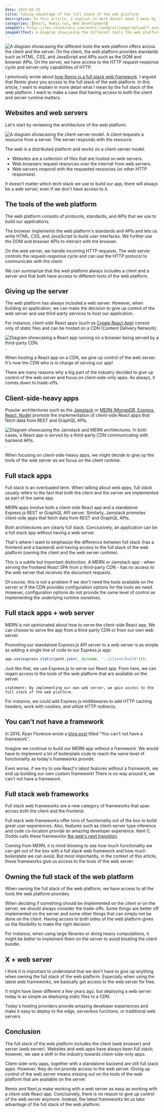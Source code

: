 ```yaml
---
date: 2023-03-25
title: Taking advantage of the full stack of the web platform
description: In this article, I explain in more detail what I mean by the full stack of the web platform. I make a case that having access to both the client and server runtime matters.
categories: [React, Remix.run, Web Development]
imageUrl: https://res.cloudinary.com/andre-landgraf/image/upload/f_auto,q_auto/v1679795914/andrelandgraf.dev/full-stack-of-web-platform_ykh5pg.png
imageAltText: A diagram showcasing the different tools the web platform offers across the client and the server. On the client, the web platform provides standards such as HTML, CSS, and JavaScript and APIs such as the DOM and browser APIs. On the server, we have access to the HTTP request-response cycle and server-only capabilities of HTTP.
---
```


![A diagram showcasing the different tools the web platform offers across the client and the server. On the client, the web platform provides standards such as HTML, CSS, and JavaScript and APIs such as the DOM and browser APIs. On the server, we have access to the HTTP request-response cycle and server-only capabilities of HTTP.](https://res.cloudinary.com/andre-landgraf/image/upload/v1679795914/andrelandgraf.dev/full-stack-of-web-platform_ykh5pg.png)

I previously wrote about [how Remix is a full stack web framework](blog/2022-07-16_why_remix_is_not_a_react_framework_but_a_full_stack_web_framework). I argued that Remix gives you access to the full stack of the web platform. In this article, I want to explain in more detail what I mean by the full stack of the web platform. I want to make a case that having access to both the client and server runtime matters.

## Websites and web servers

Let's start by reviewing the architecture of the web platform.

![A diagram showcasing the client-server model. A client requests a resource from a server. The server responds with the resource.](https://res.cloudinary.com/andre-landgraf/image/upload/f_auto,q_auto/v1679795190/andrelandgraf.dev/client-server-model_rotjin.png)

The web is a distributed platform and works on a client-server model.

- Websites are a collection of files that are hosted on web servers.
- Web browsers request resources over the internet from web servers.
- Web servers respond with the requested resources (or other HTTP responses).

It doesn't matter which tech stack we use to build our app, there will always be a web server, even if we don't have access to it.

## The tools of the web platform

The web platform consists of protocols, standards, and APIs that we use to build our applications.

The browser implements the web platform's standards and APIs and lets us write HTML, CSS, and JavaScript to build user interfaces. We further use the DOM and browser APIs to interact with the browser.

On the web server, we handle incoming HTTP requests. The web server controls the request-response cycle and can use the HTTP protocol to communicate with the client.

We can summarize that the web platform always includes a client and a server and that both have access to different tools of the web platform.

## Giving up the server

The web platform has always included a web server. However, when building an application, we can make the decision to give up control of the web server and use third-party services to host our application.

For instance, client-side React apps (such as [Create React App](https://create-react-app.dev/)) consist only of static files and can be hosted on a CDN (Content Delivery Network).

![Diagram showcasing a React app running on a browser being served by a third-party CDN.](https://res.cloudinary.com/andre-landgraf/image/upload/f_auto,q_auto/v1679799531/andrelandgraf.dev/client-side-react-via-cdn_eidpxt.png).

When hosting a React app on a CDN, we give up control of the web server. It's now the CDN who is in charge of serving our app!

There are many reasons why a big part of the industry decided to give up control of the web server and focus on client-side-only apps. As always, it comes down to trade-offs.

## Client-side-heavy apps

Popular architectures such as the [Jamstack](https://jamstack.org/) or [MERN (MongoDB, Express, React, Node)](https://www.mongodb.com/mern-stack) promote the implementation of client-side React apps that fetch data from REST and GraphQL APIs.

![Diagram showcasing the Jamstack and MERN architectures. In both cases, a React app is served by a third-party CDN communicating with backend APIs.](https://res.cloudinary.com/andre-landgraf/image/upload/f_auto,q_auto/v1679797361/andrelandgraf.dev/jamstack-and-mern_mmtkqy.png).

When focusing on client-side-heavy apps, we might decide to give up the tools of the web server as we focus on the client runtime.

## Full stack apps

Full stack is an overloaded term. When talking about web apps, full stack usually refers to the fact that both the client and the server are implemented as part of the same app.

MERN apps involve both a client-side React app and a standalone Express.js REST or GraphQL API server. Similarly, Jamstack promotes client-side apps that fetch data from REST and GraphQL APIs.

Both architectures are clearly full stack. Conclusively, an application can be a full stack app without having a web server.

That's where I want to emphasize the difference between full stack (has a frontend and a backend) and having access to the full stack of the web platform (owning the client and the web server runtime).

This is a subtle but important distinction. A MERN or Jamstack app - when serving the frontend React SPA from a third-party CDN - has no access to the web server that receives the document requests.

Of course, this is not a problem if we don't need the tools available on the server or if the CDN provides configuration options for the tools we need. However, configuration options do not provide the same level of control as implementing the underlying runtime ourselves.

## Full stack apps + web server

MERN is not opinionated about how to serve the client-side React app. We can choose to serve the app from a third-party CDN or from our own web server.

Promoting our standalone Express.js API server to a web server is as simple as adding a single line of code to our Express.js app:

```javascript
app.use(express.static(path.join(__dirname, '../client/build')));
```

Just like that, we use Express.js to serve our React app. From here, we can regain access to the tools of the web platform that are available on the server.

`statement: By implementing our own web server, we gain access to the full stack of the web platform.`

For instance, we could add Express.js middlewares to add HTTP caching headers, work with cookies, and utilize HTTP redirects.

## You can't not have a framework

In 2014, Ryan Florence wrote a [blog post](https://blog.ryanflorence.com/you-cant-not-have-a-framework.html) titled "You can't not have a framework".

Imagine we continue to build our MERN app without a framework. We would have to implement a lot of boilerplate code to reach the same level of functionality as today's frameworks provide.

Even worse, if we try to use React's latest features without a framework, we end up building our own custom framework! There is no way around it, we can't not have a framework.

## Full stack web frameworks

Full stack web frameworks are a new category of frameworks that span across both the client and the frontend.

Full stack web frameworks offer tons of functionality out of the box to build great user experiences. Also, features such as client-server type inference and code co-location provide an amazing developer experience. Kent C. Dodds calls these frameworks [the web's next transition](https://www.epicweb.dev/the-webs-next-transition).

Coming from MERN, it is mind-blowing to see how much functionality we can get out of the box with a full stack web framework and how much boilerplate we can avoid. But most importantly, in the context of this article, these frameworks give us access to the tools of the web server.

## Owning the full stack of the web platform

When owning the full stack of the web platform, we have access to all the tools the web platform provides.

When deciding if something should be implemented on the client or on the server, we should always consider the trade-offs. Some things are better off implemented on the server and some other things that can simply not be done on the client. Having access to both sides of the web platform gives us the flexibility to make the right decision.

For instance, when using large libraries or doing heavy computations, it might be better to implement them on the server to avoid bloating the client bundle.

## X + web server

I think it is important to understand that we don't have to give up anything when owning the full stack of the web platform. Especially when using the latest web frameworks, we basically get access to the web server for free.

It might have been different a few years ago, but deploying a web server today is as simple as deploying static files to a CDN.

Today's hosting providers provide amazing developer experiences and make it easy to deploy to the edge, serverless functions, or traditional web servers.

## Conclusion

The full stack of the web platform includes the client (web browser) and server (web server). Websites and web apps have always been full stack; however, we saw a shift in the industry towards client-side-only apps.

Client-side-only apps, together with a standalone backend are still full stack apps. However, they do not provide access to the web server. Giving up control of the web server means missing out on the tools of the web platform that are available on the server.

Remix and Next.js make working with a web server as easy as working with a client-side React app. Conclusively, there is no reason to give up control of the web server anymore. Instead, the latest frameworks let us take advantage of the full stack of the web platform.
